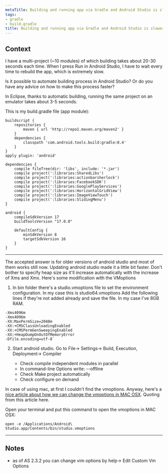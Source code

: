 ```yaml
---
metaTitle: Building and running app via Gradle and Android Studio is slower than via Eclipse
tags:
- gradle
- build.gradle
title: Building and running app via Gradle and Android Studio is slower than via Eclipse
---
```


## Context

I have a multi-project (~10 modules) of which building takes about 20-30 seconds each time. When I press Run in Android Studio, I have to wait every time to rebuild the app, which is extremely slow.


Is it possible to automate building process in Android Studio? Or do you have any advice on how to make this process faster?


In Eclipse, thanks to automatic building, running the same project on an emulator takes about 3-5 seconds.


This is my build.gradle file (app module):



```
buildscript {
    repositories {
        maven { url 'http://repo1.maven.org/maven2' }
    }
    dependencies {
        classpath 'com.android.tools.build:gradle:0.4'
    }
}
apply plugin: 'android'

dependencies {
    compile fileTree(dir: 'libs', include: '*.jar')
    compile project(':libraries:SharedLibs')
    compile project(':libraries:actionbarsherlock')
    compile project(':libraries:FacebookSDK')
    compile project(':libraries:GooglePlayServices')
    compile project(':libraries:HorizontalGridView')
    compile project(':libraries:ImageViewTouch')
    compile project(':libraries:SlidingMenu')
}

android {
    compileSdkVersion 17
    buildToolsVersion "17.0.0"

    defaultConfig {
        minSdkVersion 8
        targetSdkVersion 16
    }
}

```


---

The accepted answer is for older versions of android studio and most of them works still now. Updating android studio made it a little bit faster. Don't bother to specify heap size as it'll increase automatically with the increase of Xms and Xmx. Here's some modification with the VMoptions


1. In bin folder there's a studio.vmoptions file to set the environment configuration. In my case this is studio64.vmoptions
Add the following lines if they're not added already and save the file. In my case I've 8GB RAM.



```
-Xms4096m
-Xmx4096m
-XX:MaxPermSize=2048m
-XX:+CMSClassUnloadingEnabled
-XX:+CMSPermGenSweepingEnabled 
-XX:+HeapDumpOnOutOfMemoryError
-Dfile.encoding=utf-8`

```
2. Start android studio. Go to File-> Settings-> Build, Execution, Deployment-> Compiler


	* Check compile independent modules in parallel
	* In command-line Options write: --offline
	* Check Make project automatically
	* Check configure on demand


In case of using mac, at first I couldn't find the vmoptions. Anyway, here's a [nice article about how we can change the vmoptions in MAC OSX](http://lifeofcoding.com/2015/01/19/How-to-increase-Android-studio-memory-limit-in-Mac/). Quoting from this article here.


Open your terminal and put this command to open the vmoptions in MAC OSX:



```
open -e /Applications/Android\ Studio.app/Contents/bin/studio.vmoptions

```


---

## Notes

- as of AS 2.3.2 you can change vim options by help-&gt; Edit Custom Vm Options

